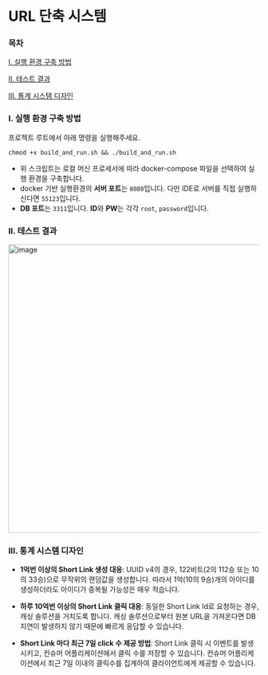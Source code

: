 # URL 단축 시스템

### 목차
[I. 실행 환경 구축 방법](#i-실행-환경-구축-방법)

[II. 테스트 결과](#ii-테스트-결과)

[III. 통계 시스템 디자인](#iii-통계-시스템-디자인)

### I. 실행 환경 구축 방법
프로젝트 루트에서 아래 명령을 실행해주세요.
```shell
chmod +x build_and_run.sh && ./build_and_run.sh
```
- 위 스크립트는 로컬 머신 프로세서에 따라 docker-compose 파일을 선택하여 실행 환경을 구축합니다.
- docker 기반 실행환경의 **서버 포트**는 `8080`입니다. 다만 IDE로 서버를 직접 실행하신다면 `55123`입니다.
- **DB 포트**는 `3311`입니다. **ID**와 **PW**는 각각 `root`, `password`입니다.

### II. 테스트 결과
<img width="579" alt="image" src="https://github.com/AB180-HR/240130-MJbae/assets/16694346/ccee7814-b2c8-4d38-b584-1faa5649d39b">


### III. 통계 시스템 디자인
- **1억번 이상의 Short Link 생성 대응**: UUID v4의 경우, 122비트(2의 112승 또는 10의 33승)으로 무작위의 랜덤값을 생성합니다. 따라서 1억(10의 9승)개의 아이디를 생성하더라도 아이디가 중복될 가능성은 매우 적습니다.

- **하루 10억번 이상의 Short Link 클릭 대응**: 동일한 Short Link Id로 요청하는 경우, 캐싱 솔루션을 거치도록 합니다. 캐싱 솔루션으로부터 원본 URL을 가져온다면 DB 지연이 발생하지 않기 때문에 빠르게 응답할 수 있습니다.

- **Short Link 마다 최근 7일 click 수 제공 방법**: Short Link 클릭 시 이벤트를 발생시키고, 컨슈머 어플리케이션에서 클릭 수를 저장할 수 있습니다. 컨슈머 어플리케이션에서 최근 7일 이내의 클릭수를 집계하여 클라이언트에게 제공할 수 있습니다. 